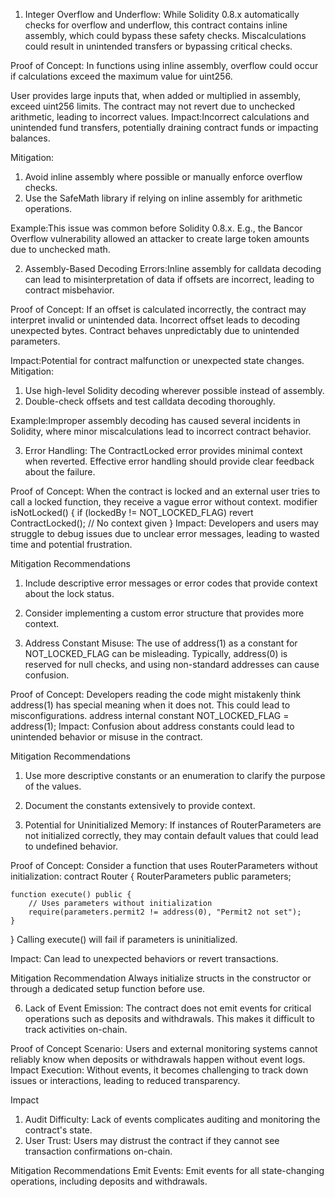 1. Integer Overflow and Underflow: While Solidity 0.8.x automatically checks for overflow and underflow, this contract contains inline assembly, which could bypass these safety checks. Miscalculations could result in unintended transfers or bypassing critical checks.

Proof of Concept: In functions using inline assembly, overflow could occur if calculations exceed the maximum value for uint256.

User provides large inputs that, when added or multiplied in assembly, exceed uint256 limits.
The contract may not revert due to unchecked arithmetic, leading to incorrect values.
Impact:Incorrect calculations and unintended fund transfers, potentially draining contract funds or impacting balances.

Mitigation:
1. Avoid inline assembly where possible or manually enforce overflow checks.
2. Use the SafeMath library if relying on inline assembly for arithmetic operations.

Example:This issue was common before Solidity 0.8.x. E.g., the Bancor Overflow vulnerability allowed an attacker to create large token amounts due to unchecked math.

2. Assembly-Based Decoding Errors:Inline assembly for calldata decoding can lead to misinterpretation of data if offsets are incorrect, leading to contract misbehavior.

Proof of Concept:
If an offset is calculated incorrectly, the contract may interpret invalid or unintended data.
Incorrect offset leads to decoding unexpected bytes.
Contract behaves unpredictably due to unintended parameters.

Impact:Potential for contract malfunction or unexpected state changes.
Mitigation:
1. Use high-level Solidity decoding wherever possible instead of assembly.
2. Double-check offsets and test calldata decoding thoroughly.

Example:Improper assembly decoding has caused several incidents in Solidity, where minor miscalculations lead to incorrect contract behavior.

3. Error Handling: The ContractLocked error provides minimal context when reverted. Effective error handling should provide clear feedback about the failure.

Proof of Concept: When the contract is locked and an external user tries to call a locked function, they receive a vague error without context.
modifier isNotLocked() {
    if (lockedBy != NOT_LOCKED_FLAG) revert ContractLocked(); // No context given
}
Impact: Developers and users may struggle to debug issues due to unclear error messages, leading to wasted time and potential frustration.

Mitigation Recommendations
1. Include descriptive error messages or error codes that provide context about the lock status.
2. Consider implementing a custom error structure that provides more context.

4. Address Constant Misuse: The use of address(1) as a constant for NOT_LOCKED_FLAG can be misleading. Typically, address(0) is reserved for null checks, and using non-standard addresses can cause confusion.

Proof of Concept: Developers reading the code might mistakenly think address(1) has special meaning when it does not. This could lead to misconfigurations.
address internal constant NOT_LOCKED_FLAG = address(1);
Impact: Confusion about address constants could lead to unintended behavior or misuse in the contract.

Mitigation Recommendations
1. Use more descriptive constants or an enumeration to clarify the purpose of the values.
2. Document the constants extensively to provide context.

5. Potential for Uninitialized Memory: If instances of RouterParameters are not initialized correctly, they may contain default values that could lead to undefined behavior.

Proof of Concept: Consider a function that uses RouterParameters without initialization:
contract Router {
    RouterParameters public parameters;

    function execute() public {
        // Uses parameters without initialization
        require(parameters.permit2 != address(0), "Permit2 not set");
    }
}
Calling execute() will fail if parameters is uninitialized.

Impact: Can lead to unexpected behaviors or revert transactions.

Mitigation Recommendation
Always initialize structs in the constructor or through a dedicated setup function before use.

6. Lack of Event Emission: The contract does not emit events for critical operations such as deposits and withdrawals. This makes it difficult to track activities on-chain.

Proof of Concept
Scenario: Users and external monitoring systems cannot reliably know when deposits or withdrawals happen without event logs.
Impact Execution: Without events, it becomes challenging to track down issues or interactions, leading to reduced transparency.

Impact
1. Audit Difficulty: Lack of events complicates auditing and monitoring the contract's state.
2. User Trust: Users may distrust the contract if they cannot see transaction confirmations on-chain.

Mitigation Recommendations
Emit Events: Emit events for all state-changing operations, including deposits and withdrawals.